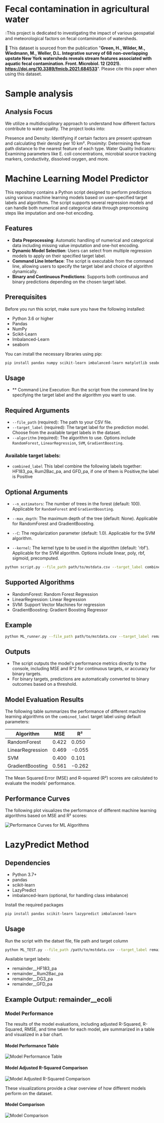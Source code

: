 # Fecal contamination in agricultural water

💧This project is dedicated to investigating the impact of various geospatial and meteorological factors on fecal contamination of watersheds.

📖 This dataset is sourced from the publication "**Green, H., Wilder, M., Wiedmann, M., Weller, D.L. Integrative survey of 68 non-overlapping upstate New York watersheds reveals stream features associated with aquatic fecal contamination. Front. Microbiol. 12 (2021). https://doi.org/10.3389/fmicb.2021.684533**". 
Please cite this paper when using this dataset.

# Sample analysis

## Analysis Focus
We utilize a multidisciplinary approach to understand how different factors contribute to water quality. The project looks into:

Presence and Density: Identifying if certain factors are present upstream and calculating their density per 10 km².
Proximity: Determining the flow path distance to the nearest feature of each type.
Water Quality Indicators: Examining parameters like E. coli concentrations, microbial source tracking markers, conductivity, dissolved oxygen, and more.

# Machine Learning Model Predictor

This repository contains a Python script designed to perform predictions using various machine learning models based on user-specified target labels and algorithms. The script supports several regression models and can handle both numerical and categorical data through preprocessing steps like imputation and one-hot encoding.

## Features

- **Data Preprocessing**: Automatic handling of numerical and categorical data including missing value imputation and one-hot encoding.
- **Dynamic Model Selection**: Users can select from multiple regression models to apply on their specified target label.
- **Command Line Interface**: The script is executable from the command line, allowing users to specify the target label and choice of algorithm dynamically.
- **Binary and Continuous Predictions**: Supports both continuous and binary predictions depending on the chosen target label.

## Prerequisites

Before you run this script, make sure you have the following installed:
- Python 3.6 or higher
- Pandas
- NumPy
- Scikit-Learn
- Imbalanced-Learn
- seaborn

You can install the necessary libraries using pip:
```bash
pip install pandas numpy scikit-learn imbalanced-learn matplotlib seaborn
```

## Usage 
- ** Command Line Execution: Run the script from the command line by specifying the target label and the algorithm you want to use.
## Required Arguments

- `--file_path` (required): The path to your CSV file.
- `--target_label` (required): The target label for the prediction model. Choose from the available target labels in the dataset.
- `--algorithm` (required): The algorithm to use. Options include `RandomForest`, `LinearRegression`, `SVM`, `GradientBoosting`.
### Available target labels:
- `combined_label` This label combine the following labels together: HF183_pa, Rum2Bac_pa, and GFD_pa, if one of them is Positive,the label is Positive


## Optional Arguments

- `--n_estimators`: The number of trees in the forest (default: 100). Applicable for `RandomForest` and `GradientBoosting`.
  

- `--max_depth`: The maximum depth of the tree (default: None). Applicable for RandomForest and GradientBoosting.

- `--C`: The regularization parameter (default: 1.0). Applicable for the SVM algorithm.

- `--kernel`: The kernel type to be used in the algorithm (default: 'rbf'). Applicable for the SVM algorithm. Options include linear, poly, rbf, sigmoid, precomputed.

``` bash
python script.py --file_path path/to/mstdata.csv --target_label combined_label --algorithm GradientBoosting 

```

## Supported Algorithms
-  RandomForest: Random Forest Regression
-  LinearRegression: Linear Regression
-  SVM: Support Vector Machines for regression
-  GradientBoosting: Gradient Boosting Regressor

## Example
``` bash
python ML_runner.py --file_path path/to/mstdata.csv --target_label remainder__ecoli --algorithm RandomForest --n_estimators 200


```
## Outputs
-  The script outputs the model's performance metrics directly to the console, including MSE and R^2 for continuous targets, or accuracy for binary targets.
-  For binary targets, predictions are automatically converted to binary outcomes based on a threshold.
## Model Evaluation Results

The following table summarizes the performance of different machine learning algorithms on the `combined_label` target label using default parameters:

<div align="center">

| Algorithm           | MSE   | R²    |
|---------------------|-------|-------|
| RandomForest        | 0.422 | 0.050 |
| LinearRegression    | 0.469 | -0.055|
| SVM                 | 0.400 | 0.101 |
| GradientBoosting    | 0.561 | -0.262|

</div>

The Mean Squared Error (MSE) and R-squared (R²) scores are calculated to evaluate the models' performance.
## Performance Curves

The following plot visualizes the performance of different machine learning algorithms based on MSE and R² scores:

![Performance Curves for ML Algorithms](Images/curve.png)


# LazyPredict Method

## Dependencies

- Python 3.7+
- pandas
- scikit-learn
- LazyPredict
- imbalanced-learn (optional, for handling class imbalance)

Install the required packages

```bash
pip install pandas scikit-learn lazypredict imbalanced-learn
```

## Usage
Run the script with the datset file, file path and target column

``` bash
python ML_TEST.py --file_path /path/to/mstdata.csv --target_label remainder__ecoli
```
Available target labels:
- remainder__HF183_pa
- remainder__Rum2Bac_pa
- remainder__DG3_pa
- remainder__GFD_pa

## Example Output: remainder__ecoli
### Model Performance

The results of the model evaluations, including adjusted R-Squared, R-Squared, RMSE, and time taken for each model, are summarized in a table and visualized in a bar chart.

#### Model Performance Table

![Model Performance Table](Images/model_performance_table.png)

#### Model Adjusted R-Squared Comparison

![Model Adjusted R-Squared Comparison](Images/model_performance_bar.png)

These visualizations provide a clear overview of how different models perform on the dataset.

#### Model Comparison
![Model Comparison](Images/output.png)



